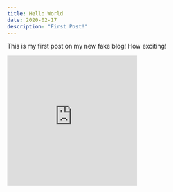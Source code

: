 ```yaml
---
title: Hello World
date: 2020-02-17
description: "First Post!"
---
```


This is my first post on my new fake blog! How exciting!

<iframe src="https://open.spotify.com/embed/user/22k6gtqpbvrydq55l6qsykk5a/playlist/0ARLO27htsXw7bcITh3LuQ" width="300" height="300" frameborder="0" allowtransparency="true" allow="encrypted-media"></iframe>
